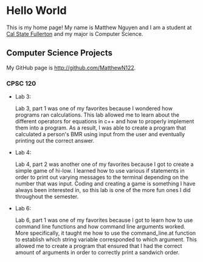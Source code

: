 # Hello World

This is my home page! My name is Matthew Nguyen and I am a student at [Cal State Fullerton](http://www.fullerton.edu/) and my major is Computer Science.

## Computer Science Projects

My GitHub page is http://github.com/MatthewN122.

### CPSC 120

* Lab 3:

    Lab 3, part 1 was one of my favorites because I wondered how programs ran calculations. This lab allowed me to learn about the different operators for equations in c++ and how to properly implement them into a program. As a result, I was able to create a program that calculated a person's BMR using input from the user and eventually printing out the correct answer.

* Lab 4:

    Lab 4, part 2 was another one of my favorites because I got to create a simple game of hi-low. I learned how to use various if statements in order to print out varying messages to the terminal depending on the number that was input. Coding and creating a game is something I have always been interested in, so this lab is one of the more fun ones I did throughout the semester. 

* Lab 6:

    Lab 6, part 1 was one of my favorites because I got to learn how to use command line functions and how command line arguments worked. More specifically, it taught me how to use the command_line.at function to establish which string variable corresponded to which argument. This allowed me to create a program that ensured that I had the correct amount of arguments in order to correctly print a sandwich order. 
